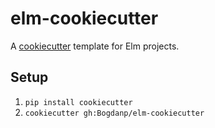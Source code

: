 # elm-cookiecutter

A [cookiecutter][cc] template for Elm projects.

## Setup

1. `pip install cookiecutter`
1. `cookiecutter gh:Bogdanp/elm-cookiecutter`


[cc]: https://github.com/audreyr/cookiecutter
